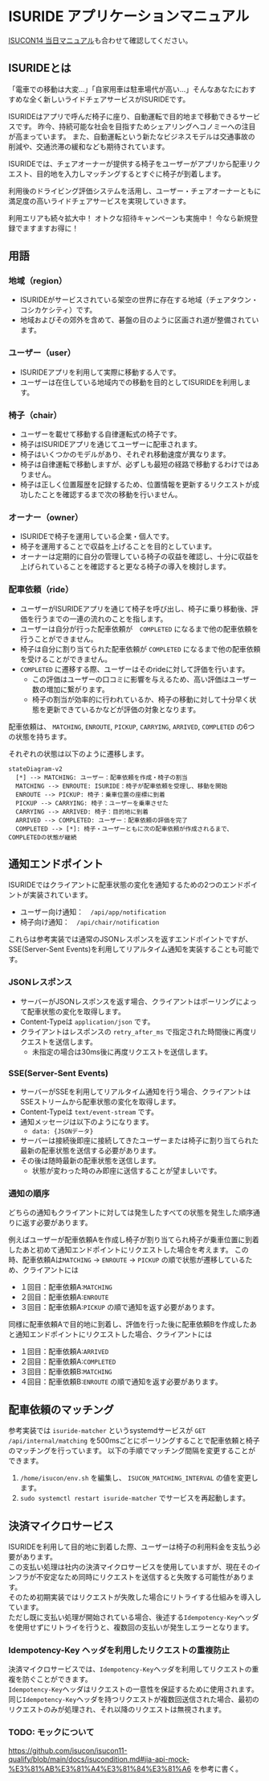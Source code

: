 # ISURIDE アプリケーションマニュアル

<!-- TODO（公開前）: リンクの張り替え -->
[ISUCON14 当日マニュアル](./manual.md)も合わせて確認してください。

## ISURIDEとは
「電車での移動は大変…」「自家用車は駐車場代が高い…」そんなあなたにおすすめな全く新しいライドチェアサービスがISURIDEです。

ISURIDEはアプリで呼んだ椅子に座り、自動運転で目的地まで移動できるサービスです。
昨今、持続可能な社会を目指すためシェアリングへコノミーへの注目が高まっています。
また、自動運転という新たなビジネスモデルは交通事故の削減や、交通渋滞の緩和なども期待されています。

ISURIDEでは、チェアオーナーが提供する椅子をユーザーがアプリから配車リクエスト、目的地を入力しマッチングするとすぐに椅子が到着します。

利用後のドライビング評価システムを活用し、ユーザー・チェアオーナーともに満足度の高いライドチェアサービスを実現していきます。

利用エリアも続々拡大中！
オトクな招待キャンペーンも実施中！
今なら新規登録でますますお得に！

## 用語
### 地域（region）
- ISURIDEがサービスされている架空の世界に存在する地域（チェアタウン・コシカケシティ）です。
- 地域およびその郊外を含めて、碁盤の目のように区画され道が整備されています。

### ユーザー（user）
- ISURIDEアプリを利用して実際に移動する人です。
- ユーザーは在住している地域内での移動を目的としてISURIDEを利用します。

### 椅子（chair）
- ユーザーを載せて移動する自律運転式の椅子です。
- 椅子はISURIDEアプリを通じてユーザーに配車されます。
- 椅子はいくつかのモデルがあり、それぞれ移動速度が異なります。
- 椅子は自律運転で移動しますが、必ずしも最短の経路で移動するわけではありません。
- 椅子は正しく位置履歴を記録するため、位置情報を更新するリクエストが成功したことを確認するまで次の移動を行いません。

### オーナー（owner）
- ISURIDEで椅子を運用している企業・個人です。
- 椅子を運用することで収益を上げることを目的としています。
- オーナーは定期的に自分の管理している椅子の収益を確認し、十分に収益を上げられていることを確認すると更なる椅子の導入を検討します。

### 配車依頼（ride）
- ユーザーがISURIDEアプリを通じて椅子を呼び出し、椅子に乗り移動後、評価を行うまでの一連の流れのことを指します。
- ユーザーは自分が行った配車依頼が　`COMPLETED` になるまで他の配車依頼を行うことができません。
- 椅子は自分に割り当てられた配車依頼が `COMPLETED` になるまで他の配車依頼を受けることができません。
- `COMPLETED` に遷移する際、ユーザーはそのrideに対して評価を行います。
  - この評価はユーザーの口コミに影響を与えるため、高い評価はユーザー数の増加に繋がります。
  - 椅子の割当が効率的に行われているか、椅子の移動に対して十分早く状態を更新できているかなどが評価の対象となります。

配車依頼は、 `MATCHING`, `ENROUTE`, `PICKUP`, `CARRYING`, `ARRIVED`, `COMPLETED` の6つの状態を持ちます。

それぞれの状態は以下のように遷移します。

```mermaid
stateDiagram-v2 
  [*] --> MATCHING: ユーザー：配車依頼を作成・椅子の割当
  MATCHING --> ENROUTE: ISURIDE：椅子が配車依頼を受理し、移動を開始
  ENROUTE --> PICKUP: 椅子：乗車位置の座標に到着
  PICKUP --> CARRYING: 椅子：ユーザーを乗車させた
  CARRYING --> ARRIVED: 椅子：目的地に到着
  ARRIVED --> COMPLETED: ユーザー：配車依頼の評価を完了
  COMPLETED --> [*]: 椅子・ユーザーともに次の配車依頼が作成されるまで、COMPLETEDの状態が継続
```

## 通知エンドポイント
ISURIDEではクライアントに配車状態の変化を通知するための2つのエンドポイントが実装されています。
- ユーザー向け通知：　`/api/app/notification`
- 椅子向け通知：　`/api/chair/notification`

これらは参考実装では通常のJSONレスポンスを返すエンドポイントですが、SSE(Server-Sent Events)を利用してリアルタイム通知を実装することも可能です。

### JSONレスポンス
- サーバーがJSONレスポンスを返す場合、クライアントはポーリングによって配車状態の変化を取得します。
- Content-Typeは `application/json` です。
- クライアントはレスポンスの `retry_after_ms` で指定された時間後に再度リクエストを送信します。
  - 未指定の場合は30ms後に再度リクエストを送信します。

### SSE(Server-Sent Events)
- サーバーがSSEを利用してリアルタイム通知を行う場合、クライアントはSSEストリームから配車状態の変化を取得します。
- Content-Typeは `text/event-stream` です。
- 通知メッセージは以下のようになります。
  - `data: {JSONデータ}` 
- サーバーは接続後即座に接続してきたユーザーまたは椅子に割り当てられた最新の配車状態を送信する必要があります。
- その後は随時最新の配車状態を送信します。
  - 状態が変わった時のみ即座に送信することが望ましいです。

### 通知の順序
どちらの通知もクライアントに対しては発生したすべての状態を発生した順序通りに返す必要があります。 

例えばユーザーが配車依頼Aを作成し椅子が割り当てられ椅子が乗車位置に到着したあと初めて通知エンドポイントにリクエストした場合を考えます。
この時、配車依頼Aは`MATCHING` → `ENROUTE` → `PICKUP` の順で状態が遷移しているため、クライアントには
- １回目：配車依頼A:`MATCHING`
- ２回目：配車依頼A:`ENROUTE`
- ３回目：配車依頼A:`PICKUP`
の順で通知を返す必要があります。

同様に配車依頼Aで目的地に到着し、評価を行った後に配車依頼Bを作成したあと通知エンドポイントにリクエストした場合、クライアントには
- １回目：配車依頼A:`ARRIVED`
- ２回目：配車依頼A:`COMPLETED`
- ３回目：配車依頼B:`MATCHING`
- ４回目：配車依頼B:`ENROUTE`
の順で通知を返す必要があります。

## 配車依頼のマッチング
参考実装では `isuride-matcher` というsystemdサービスが `GET /api/internal/matching` を500msごとにポーリングすることで配車依頼と椅子のマッチングを行っています。
以下の手順でマッチング間隔を変更することができます。

1. `/home/isucon/env.sh` を編集し、 `ISUCON_MATCHING_INTERVAL` の値を変更します。
2. `sudo systemctl restart isuride-matcher` でサービスを再起動します。

## 決済マイクロサービス
ISURIDEを利用して目的地に到着した際、ユーザーは椅子の利用料金を支払う必要があります。  
この支払い処理は社内の決済マイクロサービスを使用していますが、現在そのインフラが不安定なため同時にリクエストを送信すると失敗する可能性があります。  
そのため初期実装ではリクエストが失敗した場合にリトライする仕組みを導入しています。  
ただし既に支払い処理が開始されている場合、後述する`Idempotency-Key`ヘッダを使用せずにリトライを行うと、複数回の支払いが発生しエラーとなります。  
<!-- TODO: APIについては /path/to/openapi.yaml を参照する旨を記載 -->

### Idempotency-Key ヘッダを利用したリクエストの重複防止
決済マイクロサービスでは、`Idempotency-Key`ヘッダを利用してリクエストの重複を防ぐことができます。  
`Idempotency-Key`ヘッダはリクエストの一意性を保証するために使用されます。  
同じ`Idempotency-Key`ヘッダを持つリクエストが複数回送信された場合、最初のリクエストのみが処理され、それ以降のリクエストは無視されます。

### TODO: モックについて
https://github.com/isucon/isucon11-qualify/blob/main/docs/isucondition.md#jia-api-mock-%E3%81%AB%E3%81%A4%E3%81%84%E3%81%A6 を参考に書く。
